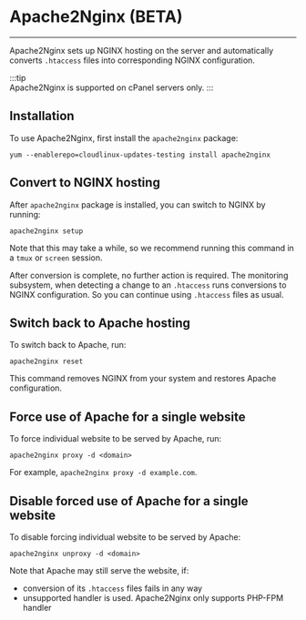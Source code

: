 
# Apache2Nginx (BETA)
---

Apache2Nginx sets up NGINX hosting on the server and automatically converts `.htaccess` files into corresponding NGINX 
configuration.

:::tip  
Apache2Nginx is supported on cPanel servers only.
:::

## Installation

To use Apache2Nginx, first install the `apache2nginx` package:

```
yum --enablerepo=cloudlinux-updates-testing install apache2nginx
```

## Convert to NGINX hosting

After `apache2nginx` package is installed, you can switch to NGINX by running:

```
apache2nginx setup
```

Note that this may take a while, so we recommend running this command in a `tmux` or `screen` session.

After conversion is complete, no further action is required.
The monitoring subsystem, when detecting a change to an `.htaccess` runs conversions to NGINX configuration.
So you can continue using `.htaccess` files as usual.

## Switch back to Apache hosting

To switch back to Apache, run:

```
apache2nginx reset
```

This command removes NGINX from your system and restores Apache configuration.

## Force use of Apache for a single website

To force individual website to be served by Apache, run:

```
apache2nginx proxy -d <domain>
```

For example, `apache2nginx proxy -d example.com`.


## Disable forced use of Apache for a single website

To disable forcing individual website to be served by Apache:

```
apache2nginx unproxy -d <domain>
```

Note that Apache may still serve the website, if:
* conversion of its `.htaccess` files fails in any way
* unsupported handler is used. Apache2Nginx only supports PHP-FPM handler
